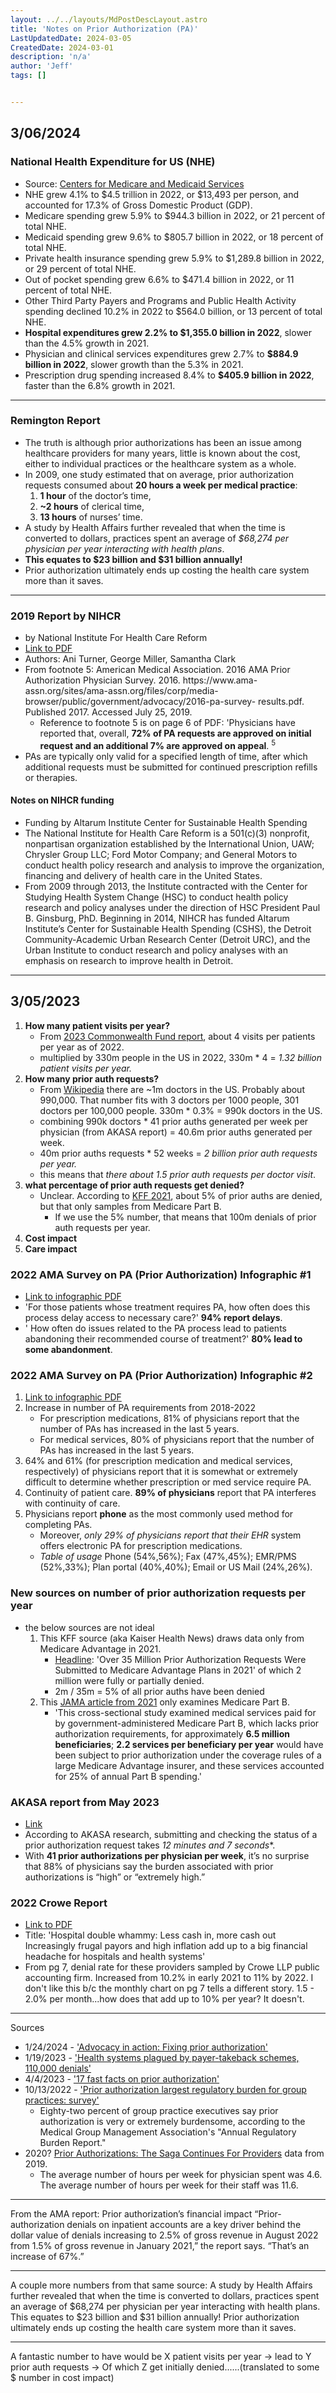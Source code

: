 ```yaml
---
layout: ../../layouts/MdPostDescLayout.astro
title: 'Notes on Prior Authorization (PA)'
LastUpdatedDate: 2024-03-05
CreatedDate: 2024-03-01
description: 'n/a'
author: 'Jeff'
tags: []


---
```


## 3/06/2024

### National Health Expenditure for US (NHE)
* Source: [Centers for Medicare and Medicaid Services](https://www.cms.gov/data-research/statistics-trends-and-reports/national-health-expenditure-data/nhe-fact-sheet)
* NHE grew 4.1% to $4.5 trillion in 2022, or $13,493 per person, and accounted for 17.3% of Gross Domestic Product (GDP).
* Medicare spending grew 5.9% to $944.3 billion in 2022, or 21 percent of total NHE.
* Medicaid spending grew 9.6% to $805.7 billion in 2022, or 18 percent of total NHE.
* Private health insurance spending grew 5.9% to $1,289.8 billion in 2022, or 29 percent of total NHE.
* Out of pocket spending grew 6.6% to $471.4 billion in 2022, or 11 percent of total NHE.
* Other Third Party Payers and Programs and Public Health Activity spending declined 10.2% in 2022 to $564.0 billion, or 13 percent of total NHE.
* **Hospital expenditures grew 2.2% to $1,355.0 billion in 2022**, slower than the 4.5% growth in 2021.
* Physician and clinical services expenditures grew 2.7% to **$884.9 billion in 2022**, slower growth than the 5.3% in 2021.
* Prescription drug spending increased 8.4% to **$405.9 billion in 2022**, faster than the 6.8% growth in 2021.



***
### Remington Report

* The truth is although prior authorizations has been an issue among healthcare providers for many years, little is known about the cost, either to individual practices or the healthcare system as a whole. 
* In 2009, one study estimated that on average, prior authorization requests consumed about **20 hours a week per medical practice**: 
	1. **1 hour** of the doctor’s time, 
	1. **~2 hours** of clerical time, 
	1. **13 hours** of nurses’ time.
* A study by Health Affairs further revealed that when the time is converted to dollars, practices spent an average of *$68,274 per physician per year interacting with health plans*. 
* **This equates to $23 billion and $31 billion annually!** 
* Prior authorization ultimately ends up costing the health care system more than it saves.


***

### 2019 Report by NIHCR 
* by National Institute For Health Care Reform
* [Link to PDF](https://www.nihcr.org/wp-content/uploads/Altarum-Prior-Authorization-Review-November-2019.pdf)
* Authors: Ani Turner, George Miller, Samantha Clark
* From footnote 5: American Medical Association. 2016 AMA Prior Authorization Physician Survey. 2016. https://www.ama- assn.org/sites/ama-assn.org/files/corp/media-browser/public/government/advocacy/2016-pa-survey- results.pdf. Published 2017. Accessed July 25, 2019.
	* Reference to footnote 5 is on page 6 of PDF: 'Physicians have reported that, overall, **72% of PA requests are approved on initial request and an additional 7% are approved on appeal**. <sup>5</sup> 
* PAs are typically only valid for a specified length of time, after which additional requests must be submitted for continued prescription refills or therapies.
#### Notes on NIHCR funding
* Funding by Altarum Institute Center for Sustainable Health Spending
* The National Institute for Health Care Reform is a 501(c)(3) nonprofit, nonpartisan organization established by the International Union, UAW; Chrysler Group LLC; Ford Motor Company; and General Motors to conduct health policy research and analysis to improve the organization, financing and delivery of health care in the United States.
* From 2009 through 2013, the Institute contracted with the Center for Studying Health System Change (HSC) to conduct health policy research and policy analyses under the direction of HSC President Paul B. Ginsburg, PhD. Beginning in 2014, NIHCR has funded Altarum Institute’s Center for Sustainable Health Spending (CSHS), the Detroit Community-Academic Urban Research Center (Detroit URC), and the Urban Institute to conduct research and policy analyses with an emphasis on research to improve health in Detroit.






***

## 3/05/2023

1. **How many patient visits per year?**
	* From [2023 Commonwealth Fund report](https://www.commonwealthfund.org/publications/issue-briefs/2023/jan/us-health-care-global-perspective-2022), about 4 visits per patients per year as of 2022.
	* multiplied by 330m people in the US in 2022, 330m * 4 = *1.32 billion patient visits per year.*
1. **How many prior auth requests?**
	* From [Wikipedia](https://en.wikipedia.org/wiki/Physicians_in_the_United_States) there are ~1m doctors in the US. Probably about 990,000. That number fits with 3 doctors per 1000 people, 301 doctors per 100,000 people. 330m * 0.3% = 990k doctors in the US.
	* combining 990k doctors * 41 prior auths generated per week per physician (from AKASA report) = 40.6m prior auths generated per week.
	* 40m prior auths requests * 52 weeks = *2 billion prior auth requests per year.*
	* this means that *there about 1.5 prior auth requests per doctor visit*. 
1. **what percentage of prior auth requests get denied?**
	* Unclear. According to [KFF 2021](https://www.kff.org/medicare/issue-brief/over-35-million-prior-authorization-requests-were-submitted-to-medicare-advantage-plans-in-2021/), about 5% of prior auths are denied, but that only samples from Medicare Part B.
		* If we use the 5% number, that means that 100m denials of prior auth requests per year.
1. **Cost impact**
1. **Care impact**

### 2022 AMA Survey on PA (Prior Authorization) Infographic #1
* [Link to infographic PDF](https://www.ama-assn.org/system/files/prior-authorization-survey.pdf)
* 'For those patients whose treatment requires PA, how often does this process delay access to necessary care?' **94% report delays**.
* ' How often do issues related to the PA process lead to patients abandoning their recommended course of treatment?' **80% lead to some abandonment**.

### 2022 AMA Survey on PA (Prior Authorization) Infographic #2
1. [Link to infographic PDF](https://www.ama-assn.org/system/files/prior-authorization-reform-progress-update.pdf)
1. Increase in number of PA requirements from 2018-2022
	* For prescription medications, 81% of physicians report that the number of PAs has increased in the last 5 years.
	* For medical services, 80% of physicians report that the number of PAs has increased in the last 5 years.
1. 64% and 61% (for prescription medication and medical services, respectively) of physicians report that it is somewhat or extremely difficult to determine whether prescription or med service require PA.
1. Continuity of patient care. **89% of physicians** report that PA interferes with continuity of care.
1. Physicians report **phone** as the most commonly used method for completing PAs. 
	* Moreover, *only 29% of physicians report that their EHR* system offers electronic PA for prescription medications.
	* *Table of usage* Phone (54%,56%); Fax (47%,45%); EMR/PMS (52%,33%); Plan portal (40%,40%); Email or US Mail (24%,26%). 


### New sources on number of prior authorization requests per year
* the below sources are not ideal
	1. This KFF source (aka Kaiser Health News) draws data only from Medicare Advantage in 2021. 
		* [Headline](https://www.kff.org/medicare/issue-brief/over-35-million-prior-authorization-requests-were-submitted-to-medicare-advantage-plans-in-2021/#:~:text=Just%20over%202%20million%20prior,or%20in%20part%20in%202021): 'Over 35 Million Prior Authorization Requests Were Submitted to Medicare Advantage Plans in 2021' of which 2 million were fully or partially denied.
		* 2m / 35m =  5% of all prior auths have been denied
	1. This [JAMA article from 2021](https://jamanetwork.com/journals/jama-health-forum/fullarticle/2780396) only examines Medicare Part B.
		* 'This cross-sectional study examined medical services paid for by government-administered Medicare Part B, which lacks prior authorization requirements, for approximately **6.5 million beneficiaries**; **2.2 services per beneficiary per year** would have been subject to prior authorization under the coverage rules of a large Medicare Advantage insurer, and these services accounted for 25% of annual Part B spending.'

### AKASA report from May 2023
* [Link](https://akasa.com/blog/prior-authorization-trends/)
* According to AKASA research, submitting and checking the status of a prior authorization request takes *12 minutes and 7 seconds**.
* With **41 prior authorizations per physician per week**, it’s no surprise that 88% of physicians say the burden associated with prior authorizations is “high” or “extremely high.”

### 2022 Crowe Report 
* [Link to PDF](https://www.crowe.com/-/media/crowe/llp/widen-media-files-folder/h/hospital-double-whammy-less-cash-in-more-cash-out-chc2305-001b.pdf)
* Title: 'Hospital double whammy: Less cash in, more cash out Increasingly frugal payors and high inflation add up to a big financial headache for hospitals and health systems'
* From pg 7, denial rate for these providers sampled by Crowe LLP public accounting firm. Increased from 10.2% in early 2021 to 11% by 2022. I don't like this b/c the monthly chart on pg 7 tells a different story. 1.5 - 2.0% per month...how does that add up to 10% per year? It doesn't.

***

Sources

* 1/24/2024 - ['Advocacy in action: Fixing prior authorization'](https://www.ama-assn.org/practice-management/prior-authorization/advocacy-action-fixing-prior-authorization)
* 1/19/2023 - ['Health systems plagued by payer-takeback schemes, 110,000 denials'](https://www.ama-assn.org/practice-management/prior-authorization/health-systems-plagued-payer-takeback-schemes-110000)
* 4/4/2023 - ['17 fast facts on prior authorization'](https://www.beckersasc.com/asc-news/17-fast-facts-on-prior-authorization.html)
* 10/13/2022 - ['Prior authorization largest regulatory burden for group practices: survey'](https://www.beckersasc.com/asc-coding-billing-and-collections/prior-authorization-largest-regulatory-burden-for-group-practices-survey.html)
	* Eighty-two percent of group practice executives say prior authorization is very or extremely burdensome, according to the Medical Group Management Association's "Annual Regulatory Burden Report."
* 2020? [Prior Authorizations: The Saga Continues For Providers](https://remingtonreport.com/intelligence-resources/futurefocus/prior-authorizations-the-saga-continues-for-providers/) data from 2019.
	* The average number of hours per week for physician spent was 4.6. The average number of hours per week for their staff was 11.6.

***

From the AMA report:
Prior authorization’s financial impact
“Prior-authorization denials on inpatient accounts are a key driver behind the dollar value of denials increasing to 2.5% of gross revenue in August 2022 from 1.5% of gross revenue in January 2021,” the report says. “That’s an increase of 67%.”

***

A couple more numbers from that same source: A study by Health Affairs further revealed that when the time is converted to dollars, practices spent an average of $68,274 per physician per year interacting with health plans. This equates to $23 billion and $31 billion annually! Prior authorization ultimately ends up costing the health care system more than it saves.

***

A fantastic number to have would be X patient visits per year -> lead to Y prior auth requests -> Of which Z get initially denied......(translated to some $ number in cost impact)
